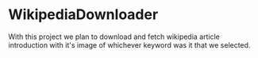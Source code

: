 # WikipediaDownloader

With this project we plan to download and fetch wikipedia article introduction with it's image of whichever keyword was it that we selected.
